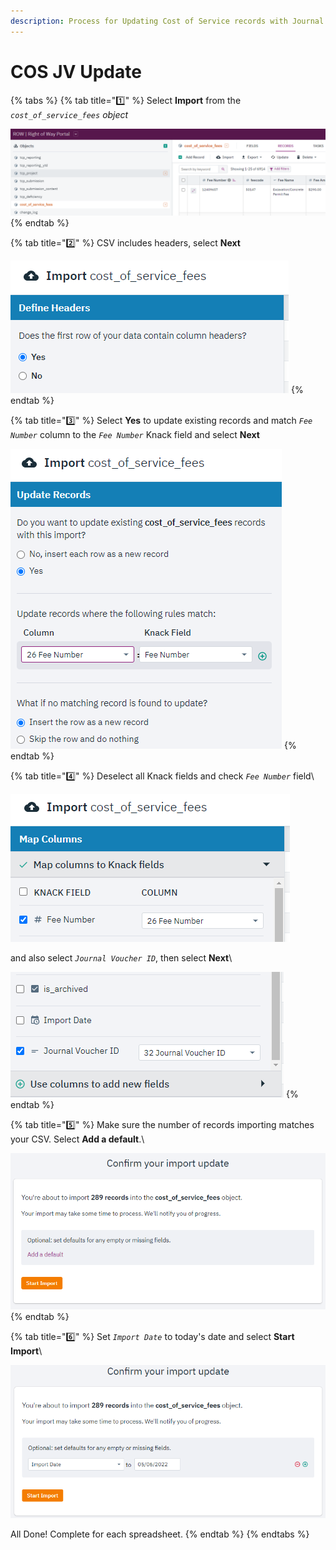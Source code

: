 ```yaml
---
description: Process for Updating Cost of Service records with Journal Voucher data
---
```


# COS JV Update



{% tabs %}
{% tab title="1️⃣" %}
Select **Import** from the _`cost_of_service_fees` object_

![](<../.gitbook/assets/image (9).png>)
{% endtab %}

{% tab title="2️⃣" %}
CSV includes headers, select **Next**

![](<../.gitbook/assets/image (4).png>)
{% endtab %}

{% tab title="3️⃣" %}
Select **Yes** to update existing records and match _`Fee Number`_ column to the _`Fee Number`_ Knack field and select **Next**

![](<../.gitbook/assets/image (8).png>)
{% endtab %}

{% tab title="4️⃣" %}
Deselect all Knack fields and check _`Fee Number`_ field\


![](<../.gitbook/assets/image (5).png>)

and also select _`Journal Voucher ID`_, then select **Next**\


![](../.gitbook/assets/image.png)
{% endtab %}

{% tab title="5️⃣" %}
Make sure the number of records importing matches your CSV. Select **Add a default**.\


![](<../.gitbook/assets/image (7).png>)
{% endtab %}

{% tab title="6️⃣" %}
Set _`Import Date`_ to today's date and select **Start Import**\


![](<../.gitbook/assets/image (6).png>)

All Done! Complete for each spreadsheet.
{% endtab %}
{% endtabs %}
